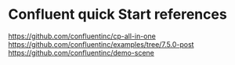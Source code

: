 # Confluent quick Start references
https://github.com/confluentinc/cp-all-in-one
https://github.com/confluentinc/examples/tree/7.5.0-post
https://github.com/confluentinc/demo-scene
